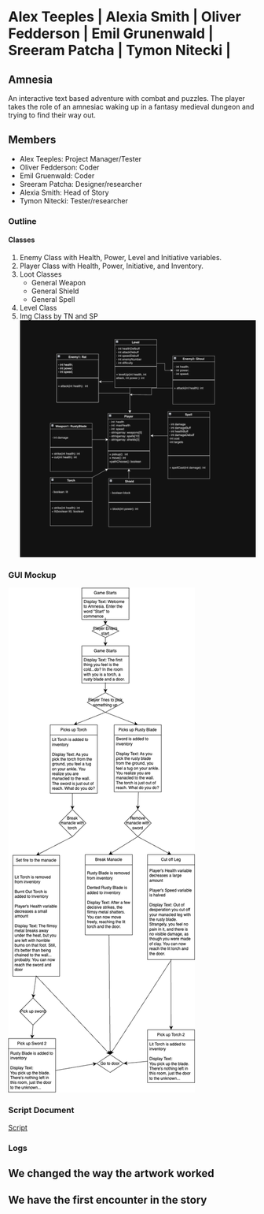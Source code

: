 # Alex Teeples | Alexia Smith | Oliver Fedderson | Emil Grunenwald | Sreeram Patcha | Tymon Nitecki |
##  Amnesia
An interactive text based adventure with combat and puzzles. The player takes the role of an amnesiac waking up in a fantasy medieval dungeon and trying to find their way out.

## Members
* Alex Teeples: Project Manager/Tester
* Oliver Fedderson: Coder
* Emil Gruenwald: Coder
* Sreeram Patcha: Designer/researcher
* Alexia Smith: Head of Story
* Tymon Nitecki: Tester/researcher


### Outline
#### Classes
1. Enemy Class with Health, Power, Level and Initiative variables.
2. Player Class with Health, Power, Initiative, and Inventory.
3. Loot Classes
    * General Weapon
    * General Shield
    * General Spell
4. Level Class
5. Img Class by TN and SP
![classdiagram](https://github.com/AllLiver/Amnesia/blob/main/images/TN%26SP%20amnesia.png?raw=true)



### GUI Mockup

![GUIMockup](https://github.com/AllLiver/Amnesia/blob/main/images/GuiMockup.drawio.png?raw=true)

### Script Document

[Script](https://docs.google.com/document/d/1F3mtKZmisULB8qps1sTR8Pgd-AnuWUekt4y_VfUn9Ek/edit?usp=sharing)

### Logs
## We changed the way the artwork worked
## We have the first encounter in the story
